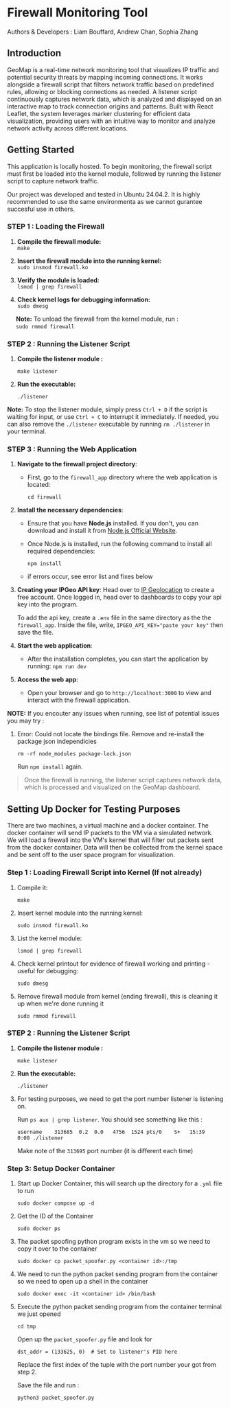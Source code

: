 # Firewall Monitoring Tool
Authors & Developers : Liam Bouffard, Andrew Chan, Sophia Zhang

## Introduction 
GeoMap is a real-time network monitoring tool that visualizes IP traffic and potential security threats by mapping incoming connections. It works alongside a firewall script that filters network traffic based on predefined rules, allowing or blocking connections as needed. A listener script continuously captures network data, which is analyzed and displayed on an interactive map to track connection origins and patterns. Built with React Leaflet, the system leverages marker clustering for efficient data visualization, providing users with an intuitive way to monitor and analyze network activity across different locations.

## Getting Started  
This application is locally hosted. To begin monitoring, the firewall script must first be loaded into the kernel module, followed by running the listener script to capture network traffic. 

Our project was developed and tested in Ubuntu 24.04.2.  It is highly recommended to use the same environmenta as we cannot gurantee succesful use in others.

### STEP 1 :  Loading the Firewall  

1. **Compile the firewall module:**  
    `make`

2. **Insert the firewall module into the running kernel:**  
   `sudo insmod firewall.ko`  

3. **Verify the module is loaded:**  
   `lsmod | grep firewall`

4. **Check kernel logs for debugging information:**  
    `sudo dmesg`

 $\quad$ **Note:** To unload the firewall from the kernel module, run :  
   $\quad$  `sudo rmmod firewall`

### STEP 2 : Running the Listener Script
1. **Compile the listener module :**

    `make listener`

2. **Run the executable:**

    `./listener`

**Note:** To stop the listener module, simply press `Ctrl + D` if the script is waiting for input, or use `Ctrl + C` to interrupt it immediately. If needed, you can also remove the `./listener` executable by running `rm ./listener` in your terminal. 

### STEP 3 : Running the Web Application 

1. **Navigate to the firewall project directory**:
    
    - First, go to the `firewall_app` directory where the web application is located:

      `cd firewall`

2. **Install the necessary dependencies**:
    - Ensure that you have **Node.js** installed. If you don't, you can download and install it from [Node.js Official Website](https://nodejs.org/).
    - Once Node.js is installed, run the following command to install all required dependencies:

      `npm install`
    - if errors occur, see error list and fixes below
3. **Creating your IPGeo API key**:
    Head over to [IP Geolocation](https://ipgeolocation.io/) to create a free account. Once logged in, head over to dashboards to copy your api key into the program. 
    
    To add the api key, create a `.env` file in the same directory as the the `firewall_app`. Inside the file, write, `IPGEO_API_KEY="paste your key"` then save the file. 

4. **Start the web application**:
    - After the installation completes, you can start the application by running:
      `npm run dev`

5. **Access the web app**:
    - Open your browser and go to `http://localhost:3000` to view and interact with the firewall application.

**NOTE:** If you encouter any issues when running, see list of potential issues you may try : 
1. Error: Could not locate the bindings file. Remove and re-install the package json independicies

    `rm -rf node_modules package-lock.json`
    
    Run `npm install` again. 


> Once the firewall is running, the listener script captures network data, which is processed and visualized on the GeoMap dashboard.

## Setting Up Docker for Testing Purposes
There are two machines, a virtual machine and a docker container. The docker container will send IP packets to the VM via a simulated network. We will load a firewall into the VM's kernel that will filter out packets sent from the docker container. Data will then be collected from the kernel space and be sent off to the user space program for visualization. 

### Step 1 : Loading Firewall Script into Kernel (If not already)
1. Compile it:

    `make`

2. Insert kernel module into the running kernel:

    `sudo insmod firewall.ko`

3. List the kernel module:

    `lsmod | grep firewall`

4. Check kernel printout for evidence of firewall working and printing - useful for debugging:

    `sudo dmesg`
5. Remove firewall module from kernel (ending firewall), this is cleaning it up when we're done running it

    `sudo rmmod firewall`
### STEP 2 : Running the Listener Script
1. **Compile the listener module :**

    `make listener`

2. **Run the executable:**

    `./listener`

3. For testing purposes, we need to get the port number listener is listening on.

    Run `ps aux | grep listener`. You should see something like this : 

    `username    313685  0.2  0.0   4756  1524 pts/0    S+   15:39   0:00 ./listener`

    Make note of the `313695` port number (it is different each time)

### Step 3:  Setup Docker Container 
1. Start up Docker Container, this will search up the directory for a `.yml` file to run 

    `sudo docker compose up -d`

2. Get the ID of the Container

    `sudo docker ps`

3. The packet spoofing python program exists in the vm so we need to copy it over to the container 

    `sudo docker cp packet_spoofer.py <container id>:/tmp`

4. We need to run the python packet sending program from the container so we need to open up a shell in the container

    `sudo docker exec -it <container id> /bin/bash`

5. Execute the python packet sending program from the container terminal we just opened

    `cd tmp`

    Open up the `packet_spoofer.py` file and look for 
    
    `dst_addr = (133625, 0)  # Set to listener's PID here`
    
    Replace the first index of the tuple with the port number your got from step 2. 
    
    Save the file and run : 

    `python3 packet_spoofer.py`
    
